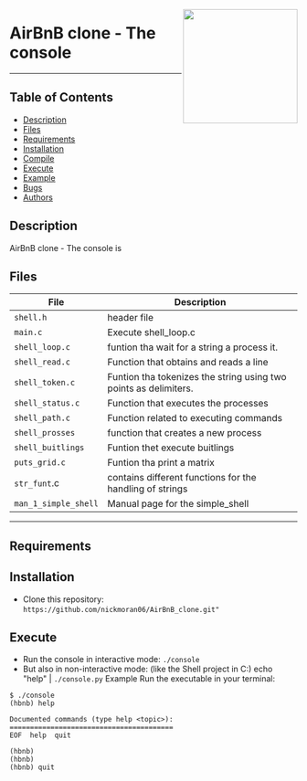 <p>
<img width="200" src="https://lh4.googleusercontent.com/yUzaviDgzDIq4-ZHp9k0YU5fsz0nOdekNRt1qHgp7Qdlw5BNfe6bETEf5ZWd-Vkn_m57BPx7HcDrwFK41ptLnQLTNipWmTAtiQwZL_8s97Nkzn94xP7XVKb3RnV0fx8QEZoxlkVd" align="right" >
</p>

# AirBnB clone - The console
------------
## Table of Contents
* [Description](#description)
* [Files](#files)
* [Requirements](#requirements)
* [Installation](#installation)
* [Compile](#compile)
* [Execute](#execute)
* [Example](#example)
* [Bugs](#bugs)
* [Authors](#authors)

## Description
AirBnB clone - The console is 

## Files
File | Description
--- | ---
`shell.h` | header file
`main.c` | Execute shell_loop.c
`shell_loop.c` | funtion tha wait for a string a process it.
`shell_read.c` | Function that obtains and reads a line
`shell_token.c` | Funtion tha tokenizes the string using two points as delimiters.
`shell_status.c` | Function that executes the processes
`shell_path.c` | Function related to executing commands
`shell_prosses` | function that creates a new process
`shell_buitlings` | Funtion thet execute buitlings
`puts_grid.c` | Funtion tha print a matrix
`str_funt`.c | contains different functions for the handling of strings
`man_1_simple_shell` | Manual page for the simple_shell

---
## Requirements

## Installation
   - Clone this repository: `https://github.com/nickmoran06/AirBnB_clone.git"`

## Execute
   - Run the console in interactive mode: `./console`
   - But also in non-interactive mode: (like the Shell project in C:) echo "help" | `./console.py`
 Example
Run the executable in your terminal:
```
$ ./console
(hbnb) help

Documented commands (type help <topic>):
========================================
EOF  help  quit

(hbnb)
(hbnb)
(hbnb) quit

```

